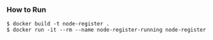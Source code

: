 
### How to Run

```shell
$ docker build -t node-register .
$ docker run -it --rm --name node-register-running node-register
```
